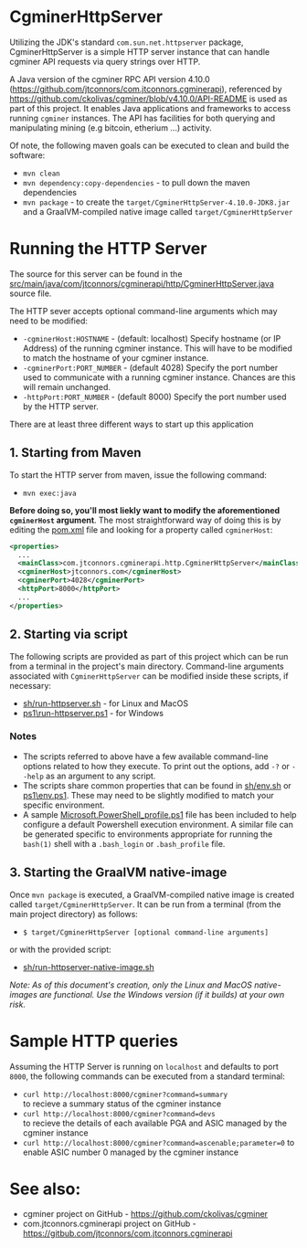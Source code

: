 # CgminerHttpServer
Utilizing the JDK's standard ```com.sun.net.httpserver``` package, CgminerHttpServer is a simple HTTP server instance that can handle cgminer API requests via query strings over HTTP.

A Java version of the cgminer RPC API version 4.10.0 (https://github.com/jtconnors/com.jtconnors.cgminerapi), referenced by https://github.com/ckolivas/cgminer/blob/v4.10.0/API-README is used as part of this project.  It enables Java applications and frameworks to access running ```cgminer``` instances.  The API has facilities for both querying and manipulating mining (e.g bitcoin, etherium ...) activity.

Of note, the following maven goals can be executed to clean and build the software:

   - ```mvn clean```
   - ```mvn dependency:copy-dependencies``` - to pull down the maven dependencies
   - ```mvn package``` - to create the ```target/CgminerHttpServer-4.10.0-JDK8.jar``` and a GraalVM-compiled native image called ```target/CgminerHttpServer```

# Running the HTTP Server
The source for this server can be found in the [src/main/java/com/jtconnors/cgminerapi/http/CgminerHttpServer.java](src/main/java/com/jtconnors/cgminerapi/http/CgminerHttpServer.java) source file.

The HTTP sever accepts optional command-line arguments which may need to be modified:
 
- ```-cgminerHost:HOSTNAME``` - (default: localhost)
Specify hostname (or IP Address) of the running cgminer instance.  This will have to be modified to match the hostname of your cgminer instance.
- ```-cgminerPort:PORT_NUMBER```  - (default 4028) 
Specify the port number used to communicate with a running cgminer instance.  Chances are this will remain unchanged.  
- ```-httpPort:PORT_NUMBER```  - (default 8000) 
Specify the port number used by the HTTP server.

There are at least three different ways to start up this application

## 1. Starting from Maven
To start the HTTP server from maven, issue the following command:  
- ```mvn exec:java``` 
  
**Before doing so, you'll most liekly want to modify the aforementioned ```cgminerHost``` argument**.  The most straightforward way of doing this is by editing the [pom.xml](pom.xml) file and looking for a property called ```cgminerHost```:
```xml
<properties>
  ...
  <mainClass>com.jtconnors.cgminerapi.http.CgminerHttpServer</mainClass>
  <cgminerHost>jtconnors.com</cgminerHost>
  <cgminerPort>4028</cgminerPort>
  <httpPort>8000</httpPort>
  ...
</properties>
```

## 2. Starting via script
The following scripts are provided as part of this project which can be run from a terminal in the project's main directory.  Command-line arguments associated with ```CgminerHttpServer``` can be modified inside these scripts, if necessary:
- [sh/run-httpserver.sh](sh/run-httpserver.sh) - for Linux and MacOS
- [ps1\run-httpserver.ps1](ps1/run-httpserver.ps1) - for Windows

### Notes
- The scripts referred to above have a few available command-line options related to how they execute. To print out the options, add ```-?``` or ```--help``` as an argument to any script.
- The scripts share common properties that can be found in [sh/env.sh](sh/env.sh) or [ps1\env.ps1](ps1/env.ps1). These may need to be slightly modified to match your specific environment.
- A sample [Microsoft.PowerShell_profile.ps1](Microsoft.PowerShell_profile.ps1) file has been included to help configure a default Powershell execution environment. A similar file can be generated specific to environments appropriate for running the ```bash(1)``` shell with a ```.bash_login``` or ```.bash_profile``` file.

## 3. Starting the GraalVM native-image
Once ```mvn package``` is executed, a GraalVM-compiled native image is created called ```target/CgminerHttpServer```.  It can be run from a terminal (from the main project directory) as follows:
- ```$ target/CgminerHttpServer [optional command-line arguments]```

or with the provided script:
- [sh/run-httpserver-native-image.sh](sh/run-httpserver-native-image.sh)

*Note: As of this document's creation, only the Linux and MacOS native-images are functional.  Use the Windows version (if it builds) at your own risk.*

# Sample HTTP queries

Assuming the HTTP Server is running on ```localhost``` and defaults to port ```8000```, the following commands can be executed from a standard terminal:

- ```curl http://localhost:8000/cgminer?command=summary```   
to recieve a summary status of the cgminer instance
- ```curl http://localhost:8000/cgminer?command=devs```  
to recieve the details of each available PGA and ASIC managed by the cgminer instance
- ```curl http://localhost:8000/cgminer?command=ascenable;parameter=0```
to enable ASIC number 0 managed by the cgminer instance

# See also:

- cgminer project on GitHub - https://github.com/ckolivas/cgminer
- com.jtconnors.cgminerapi project on GitHub - https://gitbub.com/jtconnors/com.jtconnors.cgminerapi
